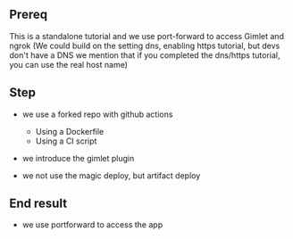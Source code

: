 ## Prereq
This is a standalone tutorial and we use port-forward to access Gimlet and ngrok
(We could build on the setting dns, enabling https tutorial, but devs don't have a DNS
we mention that if you completed the dns/https tutorial, you can use the real host name)

## Step
- we use a forked repo with github actions
  - Using a Dockerfile
  - Using a CI script

- we introduce the gimlet plugin
- we not use the magic deploy, but artifact deploy

## End result
- we use portforward to access the app
